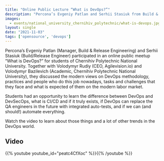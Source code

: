 ```yaml
---
title: "Online Public Lecture “What is DevOps?”"
description: "Percona’s Evgeniy Patlan and Serhii Stasiuk from Build & Release Engineering discussed the DevOps and DevSecOps methodology and practices with students of Chernihiv Polytechnic National University on the open meetup. Students had an opportunity to learn more about modern trends in the world of cloud technologies and the role of DevOps."
images:
  - events/national_university_chernihiv_polytechnic/what-is-devops.jpg
layout: single
date: "2021-11-03"
tags: ['opensource', 'devops']
---
```


Percona’s Evgeniy Patlan (Manager, Build & Release Engineering) and Serhii Stasiuk (Build/Release Engineer) participated in an online public meetup “What is DevOps?” for students of Chernihiv Polytechnic National University. Together with Volodymyr Rudiy (CEO, Agilevision.io) and Volodymyr Bazilevich (Academic, Chernihiv Polytechnic National University), they discussed the modern views on DevOps methodology, practices and people who do this job nowadays, tasks and challenges that they face and what is expected of them on the modern labor market. 

Students had an opportunity to learn the difference between DevOps and DevSecOps, what is CI/CD and if it truly exists, if DevOps can replace the QA engineers in the future with integrated auto-tests, and if we can (and should!) automate everything.

Watch the video to learn about those things and a lot of other trends in the DevOps world. 

## Video

{{% youtube youtube_id="peatc4CfXoc" %}}{{% /youtube %}}

